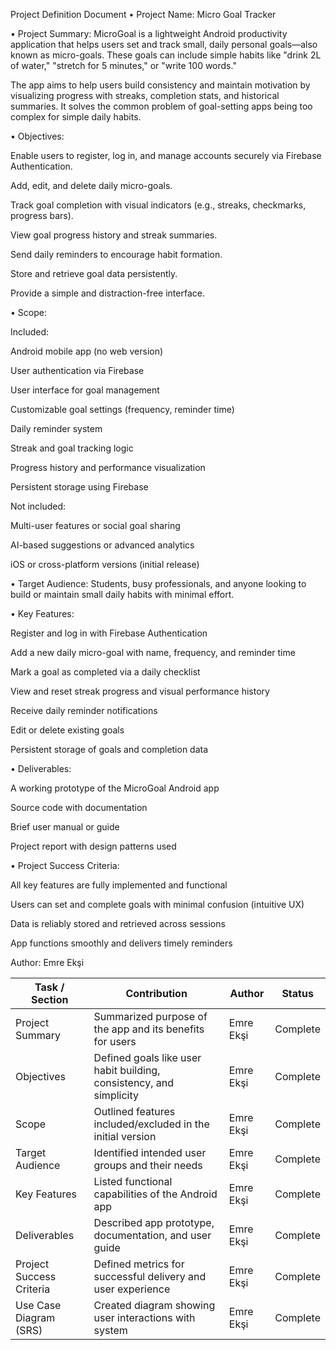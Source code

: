 Project Definition Document
• Project Name:
Micro Goal Tracker

• Project Summary:
MicroGoal is a lightweight Android productivity application that helps users set and track small, daily personal goals—also known as micro-goals. These goals can include simple habits like "drink 2L of water," "stretch for 5 minutes," or "write 100 words."

The app aims to help users build consistency and maintain motivation by visualizing progress with streaks, completion stats, and historical summaries. It solves the common problem of goal-setting apps being too complex for simple daily habits.

• Objectives:

Enable users to register, log in, and manage accounts securely via Firebase Authentication.

Add, edit, and delete daily micro-goals.

Track goal completion with visual indicators (e.g., streaks, checkmarks, progress bars).

View goal progress history and streak summaries.

Send daily reminders to encourage habit formation.

Store and retrieve goal data persistently.

Provide a simple and distraction-free interface.

• Scope:

Included:

Android mobile app (no web version)

User authentication via Firebase

User interface for goal management

Customizable goal settings (frequency, reminder time)

Daily reminder system

Streak and goal tracking logic

Progress history and performance visualization

Persistent storage using Firebase

Not included:

Multi-user features or social goal sharing

AI-based suggestions or advanced analytics

iOS or cross-platform versions (initial release)

• Target Audience:
Students, busy professionals, and anyone looking to build or maintain small daily habits with minimal effort.

• Key Features:

Register and log in with Firebase Authentication

Add a new daily micro-goal with name, frequency, and reminder time

Mark a goal as completed via a daily checklist

View and reset streak progress and visual performance history

Receive daily reminder notifications

Edit or delete existing goals

Persistent storage of goals and completion data

• Deliverables:

A working prototype of the MicroGoal Android app

Source code with documentation

Brief user manual or guide

Project report with design patterns used

• Project Success Criteria:

All key features are fully implemented and functional

Users can set and complete goals with minimal confusion (intuitive UX)

Data is reliably stored and retrieved across sessions

App functions smoothly and delivers timely reminders

Author: Emre Ekşi

| Task / Section           | Contribution                                                                 | Author         | Status   |
|--------------------------|------------------------------------------------------------------------------|----------------|----------|
| Project Summary          | Summarized purpose of the app and its benefits for users                     | Emre Ekşi      | Complete |
| Objectives               | Defined goals like user habit building, consistency, and simplicity           | Emre Ekşi      | Complete |
| Scope                    | Outlined features included/excluded in the initial version                   | Emre Ekşi      | Complete |
| Target Audience          | Identified intended user groups and their needs                              | Emre Ekşi      | Complete |
| Key Features             | Listed functional capabilities of the Android app                            | Emre Ekşi      | Complete |
| Deliverables             | Described app prototype, documentation, and user guide                       | Emre Ekşi      | Complete |
| Project Success Criteria | Defined metrics for successful delivery and user experience                  | Emre Ekşi      | Complete |
| Use Case Diagram (SRS)   | Created diagram showing user interactions with system                        | Emre Ekşi      | Complete |
